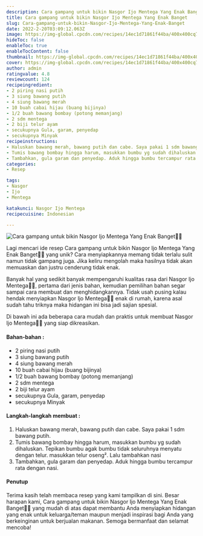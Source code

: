 ```yaml
---
description: Cara gampang untuk bikin Nasgor Ijo Mentega Yang Enak Banget"
title: Cara gampang untuk bikin Nasgor Ijo Mentega Yang Enak Banget
slug: Cara-gampang-untuk-bikin-Nasgor-Ijo-Mentega-Yang-Enak-Banget
date: 2022-2-20T03:09:12.063Z
image: https://img-global.cpcdn.com/recipes/14ec1d71861f44ba/400x400cq70/photo.jpg
hideToc: false
enableToc: true
enableTocContent: false
thumbnail: https://img-global.cpcdn.com/recipes/14ec1d71861f44ba/400x400cq70/photo.jpg
cover: https://img-global.cpcdn.com/recipes/14ec1d71861f44ba/400x400cq70/photo.jpg
author: admin
ratingvalue: 4.8
reviewcount: 124
recipeingredient:
- 2 piring nasi putih
- 3 siung bawang putih
- 4 siung bawang merah
- 10 buah cabai hijau (buang bijinya)
- 1/2 buah bawang bombay (potong memanjang)
- 2 sdm mentega
- 2 biji telur ayam
- secukupnya Gula, garam, penyedap
- secukupnya Minyak
recipeinstructions:
- Haluskan bawang merah, bawang putih dan cabe. Saya pakai 1 sdm bawang putih.
- Tumis bawang bombay hingga harum, masukkan bumbu yg sudah dihaluskan. Tepikan bumbu agak bumbu tidak seluruhnya menyatu dengan telur. masukkan telur oseng². Lalu tambahkan nasi
- Tambahkan, gula garam dan penyedap. Aduk hingga bumbu tercampur rata dengan nasi.
categories:
- Resep

tags:
- Nasgor
- Ijo
- Mentega

katakunci: Nasgor Ijo Mentega
recipecuisine: Indonesian

---
```


![Cara gampang untuk bikin Nasgor Ijo Mentega Yang Enak Banget👩‍🍳](https://img-global.cpcdn.com/recipes/14ec1d71861f44ba/400x400cq70/photo.jpg)

Lagi mencari ide resep Cara gampang untuk bikin Nasgor Ijo Mentega Yang Enak Banget👩‍🍳 yang unik? Cara menyiapkannya memang tidak terlalu sulit namun tidak gampang juga. Jika keliru mengolah maka hasilnya tidak akan memuaskan dan justru cenderung tidak enak.

Banyak hal yang sedikit banyak mempengaruhi kualitas rasa dari Nasgor Ijo Mentega👩‍🍳, pertama dari jenis bahan, kemudian pemilihan bahan segar sampai cara membuat dan menghidangkannya. Tidak usah pusing kalau hendak menyiapkan Nasgor Ijo Mentega👩‍🍳 enak di rumah, karena asal sudah tahu triknya maka hidangan ini bisa jadi sajian spesial.

Di bawah ini ada beberapa cara mudah dan praktis untuk membuat Nasgor Ijo Mentega👩‍🍳 yang siap dikreasikan.

<!--inarticleads1-->

#### Bahan-bahan :

- 2 piring nasi putih
- 3 siung bawang putih
- 4 siung bawang merah
- 10 buah cabai hijau (buang bijinya)
- 1/2 buah bawang bombay (potong memanjang)
- 2 sdm mentega
- 2 biji telur ayam
- secukupnya Gula, garam, penyedap
- secukupnya Minyak

<!--inarticleads2-->

#### Langkah-langkah membuat :

1. Haluskan bawang merah, bawang putih dan cabe. Saya pakai 1 sdm bawang putih.
1. Tumis bawang bombay hingga harum, masukkan bumbu yg sudah dihaluskan. Tepikan bumbu agak bumbu tidak seluruhnya menyatu dengan telur. masukkan telur oseng². Lalu tambahkan nasi
1. Tambahkan, gula garam dan penyedap. Aduk hingga bumbu tercampur rata dengan nasi.

#### Penutup

Terima kasih telah membaca resep yang kami tampilkan di sini. Besar harapan kami, Cara gampang untuk bikin Nasgor Ijo Mentega Yang Enak Banget👩‍🍳 yang mudah di atas dapat membantu Anda menyiapkan hidangan yang enak untuk keluarga/teman maupun menjadi inspirasi bagi Anda yang berkeinginan untuk berjualan makanan. Semoga bermanfaat dan selamat mencoba!